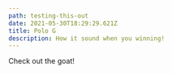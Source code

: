 ```yaml
---
path: testing-this-out
date: 2021-05-30T18:29:29.621Z
title: Polo G
description: How it sound when you winning!
---
```

Check out the goat!